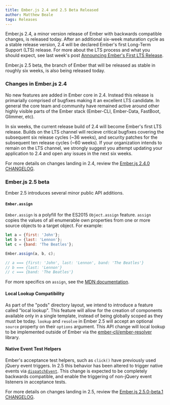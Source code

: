 ```yaml
---
title: Ember.js 2.4 and 2.5 Beta Released
author: Matthew Beale
tags: Releases
---
```


Ember.js 2.4, a minor version release of Ember with backwards compatible
changes, is released today. After an additional six-week maturation cycle
as a stable release version, 2.4 will be declared Ember's first Long-Term
Support (LTS) release. For more about the LTS process and what you should
expect, see last week's post
[Announcing Ember's First LTS Release](http://emberjs.com/blog/2016/02/25/announcing-embers-first-lts.html).

Ember.js 2.5 beta, the branch of Ember that will be released as stable in
roughly six weeks, is also being released today.

### Changes in Ember.js 2.4

No new features are added in Ember core in 2.4. Instead this release
is primarially comprised of bugfixes making it an excellent LTS candidate. In
general the core team and
community have remained active around other highly visible parts of
the Ember stack (Ember-CLI, Ember-Data, FastBoot, Glimmer, etc).

In six weeks, the current release build of 2.4 will become Ember's first
LTS release. Builds on the LTS channel will recieve critical bugfixes covering the
subsequent six release cycles (~36 weeks), and security patches for the subsequent
ten release cycles (~60 weeks). If your organization intends to remain on the
LTS channel, we strongly suggest you attempt updating your application to
2.4 and open any issues in the next six weeks.

For more details on changes landing in 2.4, review the
[Ember.js 2.4.0 CHANGELOG](https://github.com/emberjs/ember.js/blob/v2.4.0/CHANGELOG.md).

### Ember.js 2.5 beta

Ember 2.5 introduces several minor public API additions.

#### `Ember.assign`

`Ember.assign` is a polyfill for the ES2015 `Object.assign` feature. `assign`
copies the values of all enumerable own properties from one or more source
objects to a target object. For example:

```javascript
let a = {first: 'John'};
let b = {last: 'Lennon'};
let c = {band: 'The Beatles'};

Ember.assign(a, b, c);

// a === {first: 'John', last: 'Lennon', band: 'The Beatles'}
// b === {last: 'Lennon'}
// c === {band: 'The Beatles'}
```

For more specifics on `assign`, see the [MDN documentation](https://developer.mozilla.org/en-US/docs/Web/JavaScript/Reference/Global_Objects/Object/assign).

#### Local Lookup Compatibility

As part of the "pods" directory layout, we intend to introduce a feature called
"local lookup". This feature will allow for the creation of components available
only in a single template, instead of being globally scoped as they must be
today. `lookup` and `resolve` in Ember 2.5 will accept an optional `source` property
on their `options` argument. This API change will local
lookup to be implemented outside of Ember via the
[ember-cli/ember-resolver](https://github.com/ember-cli/ember-resolver) library.

#### Native Event Test Helpers

Ember's acceptance test helpers, such as `click()` have previously used
jQuery event triggers. In 2.5 this behavior has been altered to trigger
native events via [`dispatchEvent`](https://developer.mozilla.org/en-US/docs/Web/API/EventTarget/dispatchEvent).
This change is expected to be completely backwards compatible, and enable
the triggering of non-jQuery event listeners in acceptance tests.

For more details on changes landing in 2.5, review the
[Ember.js 2.5.0-beta.1 CHANGELOG](https://github.com/emberjs/ember.js/blob/v2.5.0-beta.1/CHANGELOG.md).
